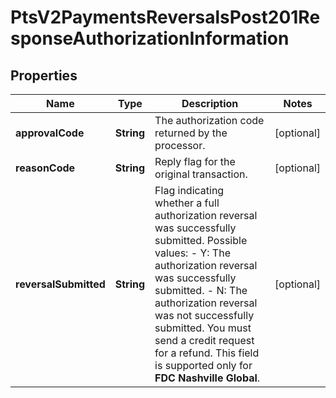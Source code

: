 
# PtsV2PaymentsReversalsPost201ResponseAuthorizationInformation

## Properties
Name | Type | Description | Notes
------------ | ------------- | ------------- | -------------
**approvalCode** | **String** | The authorization code returned by the processor. |  [optional]
**reasonCode** | **String** | Reply flag for the original transaction. |  [optional]
**reversalSubmitted** | **String** | Flag indicating whether a full authorization reversal was successfully submitted.  Possible values: - Y: The authorization reversal was successfully submitted. - N: The authorization reversal was not successfully submitted. You must send a credit request for a refund.  This field is supported only for **FDC Nashville Global**.  |  [optional]



